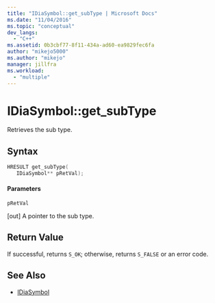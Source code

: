 ```yaml
---
title: "IDiaSymbol::get_subType | Microsoft Docs"
ms.date: "11/04/2016"
ms.topic: "conceptual"
dev_langs:
  - "C++"
ms.assetid: 0b3cbf77-8f11-434a-ad60-ea9829fec6fa
author: "mikejo5000"
ms.author: "mikejo"
manager: jillfra
ms.workload:
  - "multiple"
---
```

# IDiaSymbol::get_subType
Retrieves the sub type.

## Syntax

```C++
HRESULT get_subType(
   IDiaSymbol** pRetVal);
```

#### Parameters
 `pRetVal`

[out] A pointer to the sub type.

## Return Value
 If successful, returns `S_OK`; otherwise, returns `S_FALSE` or an error code.

## See Also
- [IDiaSymbol](../../debugger/debug-interface-access/idiasymbol.md)
